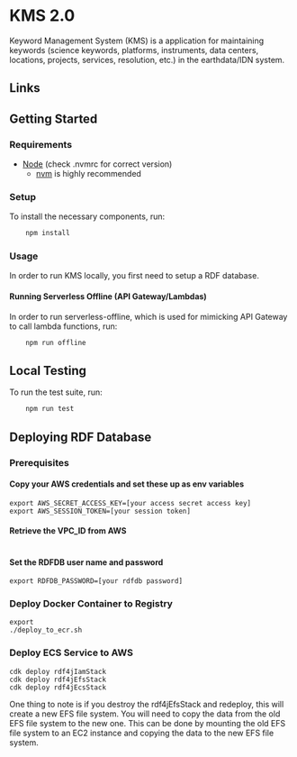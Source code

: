 # KMS 2.0

Keyword Management System (KMS) is a application for maintaining keywords (science keywords, platforms, instruments, data centers, locations, projects, services, resolution, etc.) in the earthdata/IDN system.

## Links

## Getting Started

### Requirements

- [Node](https://nodejs.org/) (check .nvmrc for correct version)
  - [nvm](https://github.com/nvm-sh/nvm) is highly recommended

### Setup

To install the necessary components, run:

```bash
    npm install
```

### Usage

In order to run KMS locally, you first need to setup a RDF database.

#### Running Serverless Offline (API Gateway/Lambdas)

In order to run serverless-offline, which is used for mimicking API Gateway to call lambda functions, run:

```bash
    npm run offline
```

## Local Testing

To run the test suite, run:

```bash
    npm run test
```

## Deploying RDF Database
### Prerequisites
#### Copy your AWS credentials and set these up as env variables
```export AWS_ACCESS_KEY_ID=[your access key id]
export AWS_SECRET_ACCESS_KEY=[your access secret access key]
export AWS_SESSION_TOKEN=[your session token]
```
#### Retrieve the VPC_ID from AWS
```export VPC_ID=[your vpc id]
```
#### Set the RDFDB user name and password
```export RDFDB_USER_NAME=[your rdfdb user name]
export RDFDB_PASSWORD=[your rdfdb password]
```

### Deploy Docker Container to Registry
```cd infrastructure/rdfdb/cdk/bin
export 
./deploy_to_ecr.sh
```

### Deploy ECS Service to AWS
```cd infrastructure/rdfdb/cdk
cdk deploy rdf4jIamStack
cdk deploy rdf4jEfsStack
cdk deploy rdf4jEcsStack
```
One thing to note is if you destroy the rdf4jEfsStack and redeploy, this will create a new EFS file system.  You will need to copy the data from the old EFS file system to the new one.  This can be done by mounting the old EFS file system to an EC2 instance and copying the data to the new EFS file system.
